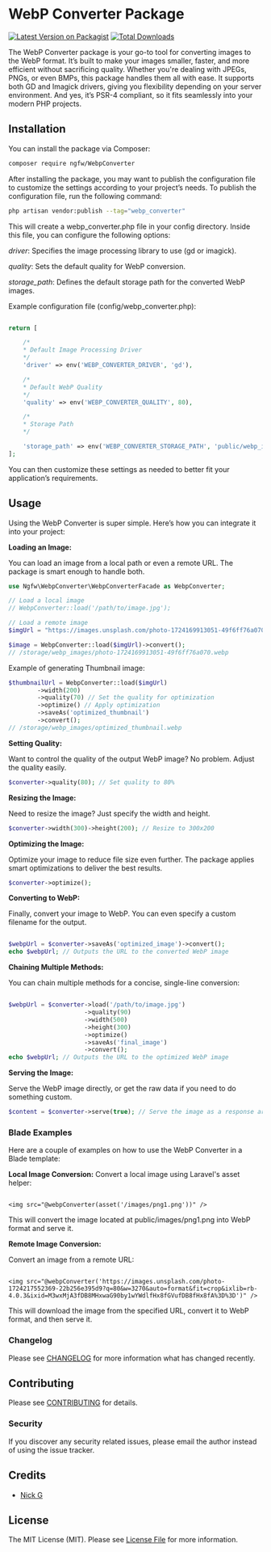 # WebP Converter Package

[![Latest Version on Packagist](https://img.shields.io/packagist/v/ngfw/WebpConverter.svg?style=flat-square)](https://packagist.org/packages/ngfw/WebpConverter)
[![Total Downloads](https://img.shields.io/packagist/dt/ngfw/WebpConverter.svg?style=flat-square)](https://packagist.org/packages/ngfw/WebpConverter)

The WebP Converter package is your go-to tool for converting images to the WebP format. It’s built to make your images smaller, faster, and more efficient without sacrificing quality. Whether you're dealing with JPEGs, PNGs, or even BMPs, this package handles them all with ease. It supports both GD and Imagick drivers, giving you flexibility depending on your server environment. And yes, it’s PSR-4 compliant, so it fits seamlessly into your modern PHP projects.

## Installation

You can install the package via Composer:

```bash
composer require ngfw/WebpConverter
```

After installing the package, you may want to publish the configuration file to customize the settings according to your project’s needs. To publish the configuration file, run the following command:

```bash
php artisan vendor:publish --tag="webp_converter"
```

This will create a webp_converter.php file in your config directory. Inside this file, you can configure the following options:

*driver*: Specifies the image processing library to use (gd or imagick).

*quality*: Sets the default quality for WebP conversion.

*storage_path*: Defines the default storage path for the converted WebP images.


Example configuration file (config/webp_converter.php):

```php

return [

    /*
    * Default Image Processing Driver
    */
    'driver' => env('WEBP_CONVERTER_DRIVER', 'gd'),

    /*
    * Default WebP Quality
    */
    'quality' => env('WEBP_CONVERTER_QUALITY', 80),

    /*
    * Storage Path
    */

    'storage_path' => env('WEBP_CONVERTER_STORAGE_PATH', 'public/webp_images'),
];
```
You can then customize these settings as needed to better fit your application’s requirements.
## Usage

Using the WebP Converter is super simple. Here’s how you can integrate it into your project:

**Loading an Image:**

You can load an image from a local path or even a remote URL. The package is smart enough to handle both.

```php
use Ngfw\WebpConverter\WebpConverterFacade as WebpConverter;

// Load a local image
// WebpConverter::load('/path/to/image.jpg');

// Load a remote image
$imgUrl = "https://images.unsplash.com/photo-1724169913051-49f6ff76a070?q=80&w=3570&auto=format&fit=crop&ixlib=rb-4.0.3&ixid=M3wxMjA3fDB8MHxwaG90by1wYWdlfHx8fGVufDB8fHx8fA%3D%3D";

$image = WebpConverter::load($imgUrl)->convert();
// /storage/webp_images/photo-1724169913051-49f6ff76a070.webp
```

Example of generating Thumbnail image:
```php
$thumbnailUrl = WebpConverter::load($imgUrl)
        ->width(200)
        ->quality(70) // Set the quality for optimization
        ->optimize() // Apply optimization
        ->saveAs('optimized_thumbnail')
        ->convert();
// /storage/webp_images/optimized_thumbnail.webp
```

**Setting Quality:**

Want to control the quality of the output WebP image? No problem. Adjust the quality easily.

```php
$converter->quality(80); // Set quality to 80%
```

**Resizing the Image:**

Need to resize the image? Just specify the width and height.

```php
$converter->width(300)->height(200); // Resize to 300x200
```

**Optimizing the Image:**

Optimize your image to reduce file size even further. The package applies smart optimizations to deliver the best results.

```php
$converter->optimize();
```

**Converting to WebP:**

Finally, convert your image to WebP. You can even specify a custom filename for the output.

```php

$webpUrl = $converter->saveAs('optimized_image')->convert();
echo $webpUrl; // Outputs the URL to the converted WebP image
```

**Chaining Multiple Methods:**

You can chain multiple methods for a concise, single-line conversion:

```php

$webpUrl = $converter->load('/path/to/image.jpg')
                     ->quality(90)
                     ->width(500)
                     ->height(300)
                     ->optimize()
                     ->saveAs('final_image')
                     ->convert();
echo $webpUrl; // Outputs the URL to the optimized WebP image
```

**Serving the Image:**

Serve the WebP image directly, or get the raw data if you need to do something custom.

```php
$content = $converter->serve(true); // Serve the image as a response array
```

### Blade Examples

Here are a couple of examples on how to use the WebP Converter in a Blade template:

**Local Image Conversion:**
Convert a local image using Laravel's asset helper:

```blade

<img src="@webpConverter(asset('/images/png1.png'))" />
```

This will convert the image located at public/images/png1.png into WebP format and serve it.

**Remote Image Conversion:**

Convert an image from a remote URL:

```blade

<img src="@webpConverter('https://images.unsplash.com/photo-1724217552369-22b256e395d9?q=80&w=3270&auto=format&fit=crop&ixlib=rb-4.0.3&ixid=M3wxMjA3fDB8MHxwaG90by1wYWdlfHx8fGVufDB8fHx8fA%3D%3D')" />
```

This will download the image from the specified URL, convert it to WebP format, and then serve it.

### Changelog

Please see [CHANGELOG](CHANGELOG.md) for more information what has changed recently.

## Contributing

Please see [CONTRIBUTING](CONTRIBUTING.md) for details.

### Security

If you discover any security related issues, please email the author instead of using the issue tracker.

## Credits

- [Nick G](https://github.com/ngfw)

## License

The MIT License (MIT). Please see [License File](LICENSE.md) for more information.
